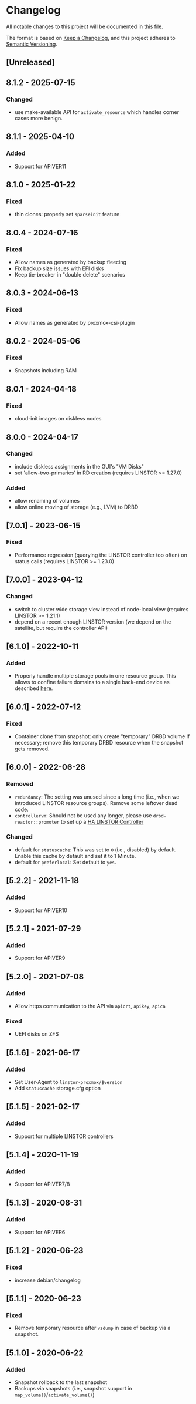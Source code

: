 # Changelog
All notable changes to this project will be documented in this file.

The format is based on [Keep a Changelog](https://keepachangelog.com/en/1.0.0/),
and this project adheres to [Semantic Versioning](https://semver.org/spec/v2.0.0.html).

## [Unreleased]

## 8.1.2 - 2025-07-15
### Changed
- use make-available API for `activate_resource` which handles corner cases more benign.

## 8.1.1 - 2025-04-10
### Added
- Support for APIVER11

## 8.1.0 - 2025-01-22
### Fixed
- thin clones: properly set `sparseinit` feature

## 8.0.4 - 2024-07-16
### Fixed
- Allow names as generated by backup fleecing
- Fix backup size issues with EFI disks
- Keep tie-breaker in "double delete" scenarios

## 8.0.3 - 2024-06-13
### Fixed
- Allow names as generated by proxmox-csi-plugin

## 8.0.2 - 2024-05-06
### Fixed
- Snapshots including RAM

## 8.0.1 - 2024-04-18
### Fixed
- cloud-init images on diskless nodes

## 8.0.0 - 2024-04-17
### Changed
- include diskless assignments in the GUI's "VM Disks"
- set 'allow-two-primaries' in RD creation (requires LINSTOR >= 1.27.0)
### Added
- allow renaming of volumes
- allow online moving of storage (e.g., LVM) to DRBD

## [7.0.1] - 2023-06-15
### Fixed
- Performance regression (querying the LINSTOR controller too often) on status calls (requires LINSTOR >= 1.23.0)

## [7.0.0] - 2023-04-12
### Changed
- switch to cluster wide storage view instead of node-local view (requires LINSTOR >= 1.21.1)
- depend on a recent enough LINSTOR version (we depend on the satellite, but require the controller API)

## [6.1.0] - 2022-10-11
### Added
- Properly handle multiple storage pools in one resource group. This allows to confine failure domains to a single back-end device as described [here](https://linbit.com/drbd-user-guide/linstor-guide-1_0-en/#s-a_storage_pool_per_backend_device).

## [6.0.1] - 2022-07-12
### Fixed
- Container clone from snapshot: only create "temporary" DRBD volume if necessary; remove this temporary DRBD resource when the snapshot gets removed.

## [6.0.0] - 2022-06-28
### Removed
- `redundancy`: The setting was unused since a long time (i.e., when we introduced LINSTOR resource groups). Remove some leftover dead code.
- `controllervm`: Should not be used any longer, please use `drbd-reactor::promoter` to set up a [HA LINSTOR Controller](https://linbit.com/drbd-user-guide/linstor-guide-1_0-en/#s-linstor_ha)

### Changed
- default for `statuscache`: This was set to `0` (i.e., disabled) by default. Enable this cache by default and set it to 1 Minute.
- default for `preferlocal`: Set default to `yes`.

## [5.2.2] - 2021-11-18
### Added
- Support for APIVER10

## [5.2.1] - 2021-07-29
### Added
- Support for APIVER9

## [5.2.0] - 2021-07-08
### Added
- Allow https communication to the API via `apicrt`, `apikey`, `apica`
### Fixed
- UEFI disks on ZFS

## [5.1.6] - 2021-06-17
### Added
- Set User-Agent to `linstor-proxmox/$version`
- Add `statuscache` storage.cfg option

## [5.1.5] - 2021-02-17
### Added
- Support for multiple LINSTOR controllers

## [5.1.4] - 2020-11-19
### Added
- Support for APIVER7/8

## [5.1.3] - 2020-08-31
### Added
- Support for APIVER6

## [5.1.2] - 2020-06-23
### Fixed
- increase debian/changelog

## [5.1.1] - 2020-06-23
### Fixed
- Remove temporary resource after `vzdump` in case of backup via a snapshot.

## [5.1.0] - 2020-06-22
### Added
- Snapshot rollback to the last snapshot
- Backups via snapshots (i.e., snapshot support in `map_volume()`/`activate_volume()`)
